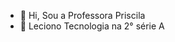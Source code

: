 - 👋 Hi, Sou a Professora Priscila 
- 👀 Leciono Tecnologia na 2° série A
  

<!---
ProfessoraPri/ProfessoraPri is a ✨ special ✨ repository because its `README.md` (this file) appears on your GitHub profile.
You can click the Preview link to take a look at your changes.
--->
